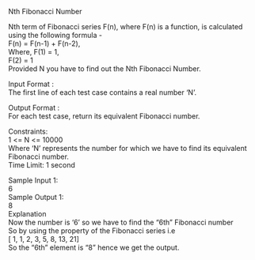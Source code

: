 Nth Fibonacci Number



Nth term of Fibonacci series F(n), where F(n) is a function, is calculated using the following formula -              
    F(n) = F(n-1) + F(n-2),          
    Where, F(1) =  1,          
           F(2) = 1          
Provided N you have to find out the Nth Fibonacci Number.         

Input Format :         
The first line of each test case contains a real number ‘N’.       

Output Format :         
For each test case, return its equivalent Fibonacci number.      

Constraints:           
1 <= N <= 10000            
Where ‘N’ represents the number for which we have to find its equivalent Fibonacci number.            
Time Limit: 1 second        

Sample Input 1:        
6        
Sample Output 1:        
8          
Explanation        
Now the number is ‘6’ so we have to find the “6th” Fibonacci number           
So by using the property of the Fibonacci series i.e         
[ 1, 1, 2, 3, 5, 8, 13, 21]         
So the “6th” element is “8” hence we get the output.       
